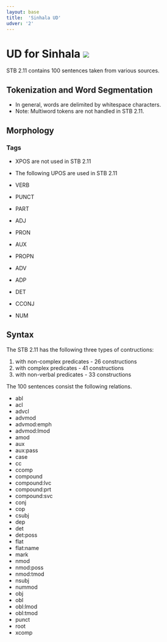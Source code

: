 ```yaml
---
layout: base
title:  'Sinhala UD'
udver: '2'
---
```


# UD for Sinhala <span class="flagspan"><img class="flag" src="../../flags/svg/LK.svg" /></span>

STB 2.11 contains 100 sentences taken from various sources.

## Tokenization and Word Segmentation

* In general, words are delimited by whitespace characters. 
* Note: Multiword tokens are not handled in STB 2.11.

## Morphology

### Tags
* XPOS are not used in STB 2.11
* The following UPOS are used in STB 2.11

* VERB
* PUNCT
* PART
* ADJ
* PRON
* AUX
* PROPN
* ADV
* ADP
* DET
* CCONJ
* NUM


## Syntax
The STB 2.11 has the following three types of contructions:

1. with non-complex predicates - 26 constructions
2. with complex predicates - 41 constructions
3. with non-verbal predicates - 33 constructions

The 100 sentences consist the following relations.

* abl
* acl
* advcl
* advmod
* advmod:emph
* advmod:lmod
* amod
* aux
* aux:pass
* case
* cc
* ccomp
* compound
* compound:lvc
* compound:prt
* compound:svc
* conj
* cop
* csubj
* dep
* det
* det:poss
* flat
* flat:name
* mark
* nmod
* nmod:poss
* nmod:tmod
* nsubj
* nummod
* obj
* obl
* obl:lmod
* obl:tmod
* punct
* root
* xcomp

